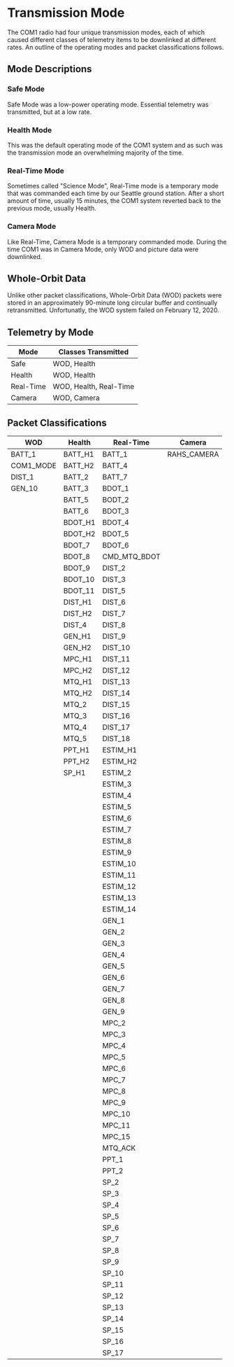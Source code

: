 # Transmission Mode
The COM1 radio had four unique transmission modes, each of which caused different classes of telemetry items to be downlinked at different rates.  An outline of the operating modes and packet classifications follows.

## Mode Descriptions

### Safe Mode
Safe Mode was a low-power operating mode.  Essential telemetry was transmitted, but at a low rate.

### Health Mode
This was the default operating mode of the COM1 system and as such was the transmission mode an overwhelming majority of the time.

### Real-Time Mode
Sometimes called "Science Mode", Real-Time mode is a temporary mode that was commanded each time by our Seattle ground station.  After a short amount of time, usually 15 minutes, the COM1 system reverted back to the previous mode, usually Health.

### Camera Mode
Like Real-Time, Camera Mode is a temporary commanded mode.  During the time COM1 was in Camera Mode, only WOD and picture data were downlinked.

## Whole-Orbit Data
Unlike other packet classifications, Whole-Orbit Data (WOD) packets were stored in an approximately 90-minute long circular buffer and continually retransmitted.  Unfortunatly, the WOD system failed on February 12, 2020.

## Telemetry by Mode

| Mode | Classes Transmitted |
| --- | --- |
| Safe | WOD, Health |
| Health | WOD, Health |
| Real-Time | WOD, Health, Real-Time |
| Camera | WOD, Camera |

## Packet Classifications

| WOD | Health | Real-Time | Camera |
| --- | --- | --- | --- |
| BATT_1 | BATT_H1 | BATT_1 | RAHS_CAMERA |
| COM1_MODE | BATT_H2 | BATT_4 ||
| DIST_1 | BATT_2 | BATT_7 ||
| GEN_10 | BATT_3 | BDOT_1 ||
|| BATT_5 | BODT_2 ||
|| BATT_6 | BDOT_3 ||
|| BDOT_H1 | BDOT_4 ||
|| BDOT_H2 | BDOT_5 ||
|| BDOT_7 | BDOT_6 ||
|| BDOT_8 | CMD_MTQ_BDOT ||
|| BDOT_9 | DIST_2 ||
|| BDOT_10 | DIST_3 ||
|| BDOT_11 | DIST_5 ||
|| DIST_H1 | DIST_6 ||
|| DIST_H2 | DIST_7 ||
|| DIST_4 | DIST_8 ||
|| GEN_H1 | DIST_9 ||
|| GEN_H2 | DIST_10 ||
|| MPC_H1 | DIST_11 ||
|| MPC_H2 | DIST_12 ||
|| MTQ_H1 | DIST_13 ||
|| MTQ_H2 | DIST_14 ||
|| MTQ_2 | DIST_15 ||
|| MTQ_3 | DIST_16 ||
|| MTQ_4 | DIST_17 ||
|| MTQ_5 | DIST_18 ||
|| PPT_H1 | ESTIM_H1 ||
|| PPT_H2 | ESTIM_H2 ||
|| SP_H1 | ESTIM_2 ||
||| ESTIM_3 ||
||| ESTIM_4 ||
||| ESTIM_5 ||
||| ESTIM_6 ||
||| ESTIM_7 ||
||| ESTIM_8 ||
||| ESTIM_9 ||
||| ESTIM_10 ||
||| ESTIM_11 ||
||| ESTIM_12 ||
||| ESTIM_13 ||
||| ESTIM_14 ||
||| GEN_1 ||
||| GEN_2 ||
||| GEN_3 ||
||| GEN_4 ||
||| GEN_5 ||
||| GEN_6 ||
||| GEN_7 ||
||| GEN_8 ||
||| GEN_9 ||
||| MPC_2 ||
||| MPC_3 ||
||| MPC_4 ||
||| MPC_5 ||
||| MPC_6 ||
||| MPC_7 ||
||| MPC_8 ||
||| MPC_9 ||
||| MPC_10 ||
||| MPC_11 ||
||| MPC_15 ||
||| MTQ_ACK ||
||| PPT_1 ||
||| PPT_2 ||
||| SP_2 ||
||| SP_3 ||
||| SP_4 ||
||| SP_5 ||
||| SP_6 ||
||| SP_7 ||
||| SP_8 ||
||| SP_9 ||
||| SP_10 ||
||| SP_11 ||
||| SP_12 ||
||| SP_13 ||
||| SP_14 ||
||| SP_15 ||
||| SP_16 ||
||| SP_17 ||
